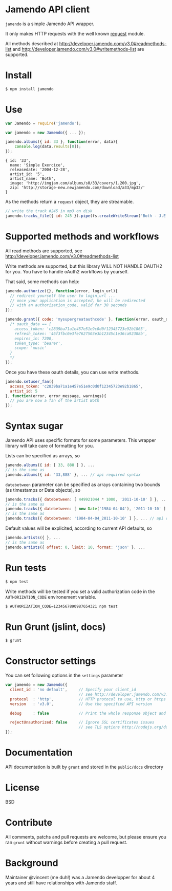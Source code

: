 # Jamendo API client
```jamendo``` is a simple Jamendo API wrapper.

It only makes HTTP requests with the well known [request](https://github.com/mikeal/request) module.

All methods described at http://developer.jamendo.com/v3.0#readmethods-list and http://developer.jamendo.com/v3.0#writemethods-list are supported.

# Install
```bash
$ npm install jamendo
```

# Use
```javascript
var Jamendo = require('jamendo');

var jamendo = new Jamendo({ ... });

jamendo.albums({ id: 33 }, function(error, data){
    console.log(data.results[0]);
});
```
```
{ id: '33',
  name: 'Simple Exercice',
  releasedate: '2004-12-28',
  artist_id: '5',
  artist_name: 'Both',
  image: 'http://imgjam.com/albums/s0/33/covers/1.200.jpg',
  zip: 'http://storage-new.newjamendo.com/download/a33/mp32/'
}
```

As the methods return a ```request``` object, they are streamable.
```javascript
// write the track #245 in mp3 on disk
jamendo.tracks_file({ id: 245 }).pipe(fs.createWriteStream('Both - J.E.T. Apostrophe A.I.M.E.mp3'));
```

# Supported methods and workflows
All read methods are supported, see http://developer.jamendo.com/v3.0#readmethods-list

Write methods are supported, but this library WILL NOT HANDLE OAUTH2 for you.
You have to handle oAuth2 workflows by yourself.

That said, some methods can help:
```javascript
jamendo.authorize({}, function(error, login_url){
  // redirect yourself the user to login_url ...
  // once your application is accepted, he will be redirected 
  // with an authorization_code, valid for 30 seconds
});

jamendo.grant({ code: 'mysupergreatauthcode' }, function(error, oauth_data){
  /* oauth_data == {
    access_token: 'c2839ba71a1e457e51e9c0d0f12345723e92b1865',
    refresh_token: '46f3fbc0e3fe7627503e3b12345c1e36ca92388b',
    expires_in: 7200,
    token_type: 'bearer',
    scope: 'music'
  }
  */
});
```

Once you have these oauth details, you can use write methods.
```javascript
jamendo.setuser_fan({
  access_token: 'c2839ba71a1e457e51e9c0d0f12345723e92b1865',
  artist_id: 5
}, function(error, error_message, warnings){
  // you are now a fan of the artist Both
});
```

# Syntax sugar
Jamendo API uses specific formats for some parameters. This wrapper library will take care of formatting for you.

Lists can be specified as arrays, so
```javascript
jamendo.albums({ id: [ 33, 888 ] }, ... 
// is the same as
jamendo.albums({ id: '33,888' }, ... // api required syntax
```

```datebetween``` parameter can be specified as arrays containing two bounds (as timestamps or Date objects), so
```javascript
jamendo.tracks({ datebetween: [ 449921044 * 1000, '2011-10-10' ] }, ... 
// is the same as
jamendo.tracks({ datebetween: [ new Date('1984-04-04'), '2011-10-10' ] }, ... 
// is the same as
jamendo.tracks({ datebetween: '1984-04-04_2011-10-10' ] }, ... // api required syntax
```

Default values will be explicited, according to current API defaults, so
```javascript
jamendo.artists({ }, ... 
// is the same as
jamendo.artists({ offset: 0, limit: 10, format: 'json' }, ... 
```

# Run tests
```bash
$ npm test
```

Write methods will be tested if you set a valid authorization code in the ```AUTHORIZATION_CODE``` environement variable.
```bash
$ AUTHORIZATION_CODE=1234567890987654321 npm test
```

# Run Grunt (jslint, docs)
```bash
$ grunt
```

# Constructor settings
You can set following options in the ```settings``` parameter
```javascript
var jamendo = new Jamendo({
  client_id : 'no default',     // Specify your client_id
                                // see http://developer.jamendo.com/v3.0#obtain_client_id
  protocol  : 'http',           // HTTP protocol to use, http or https
  version   : 'v3.0',           // Use the specified API version

  debug     : false             // Print the whole response object and body in the console

  rejectUnauthorized: false     // Ignore SSL certificates issues
                                // see TLS options http://nodejs.org/docs/v0.7.8/api/https.html
});
```

# Documentation
API documentation is built by ```grunt``` and stored in the ```public/docs``` directory

# License
BSD

# Contribute
All comments, patchs and pull requests are welcome, but please ensure you ran ```grunt``` without warnings before creating a pull request.

# Background
Maintainer @vincent (me duh!) was a Jamendo developper for about 4 years and still have relationships with Jamendo staff.

